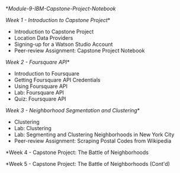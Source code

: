 **Module-9-IBM-Capstone-Project-Notebook*

*Week 1 - Introduction to Capstone Project**
* Introduction to Capstone Project
* Location Data Providers
* Signing-up for a Watson Studio Account
* Peer-review Assignment: Capstone Project Notebook

*Week 2 - Foursquare API**
* Introduction to Foursquare
* Getting Foursquare API Credentials
* Using Foursquare API
* Lab: Foursquare API
* Quiz: Foursquare API

*Week 3 - Neighborhood Segmentation and Clustering**
* Clustering
* Lab: Clustering
* Lab: Segmenting and Clustering Neighborhoods in New York City
* Peer-review Assignment: Scraping Postal Codes from Wikipedia

*Week 4 - Capstone Project: The Battle of Neighborhoods

*Week 5 - Capstone Project: The Battle of Neighborhoods (Cont'd)

 
